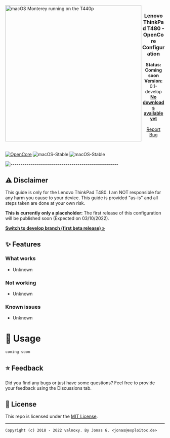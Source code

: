 <img align="left" src="https://dl.exploitox.de/t440p-oc/Hackintosh_T440p_V4.jpg" alt="macOS Monterey running on the T440p" width="430">

<h3 align="center">Lenovo ThinkPad T480 - OpenCore Configuration</h3>
<p align="center">
   <strong>Status: Coming soon</strong>
   <br />
   <strong>Version: </strong>0.1-develop
   <br />
   <a href="#"><strong>No downloads available yet</strong></a>
   <br />
   <br />
   <a href="https://github.com/valnoxy/t480-oc/issues">Report Bug</a>
  </p>
</p>

<br />

[![OpenCore](https://img.shields.io/badge/OpenCore-0.7.8-blue.svg)](https://github.com/acidanthera/OpenCorePkg)
![macOS-Stable](https://img.shields.io/badge/macOS-Monterey-red.svg)
![macOS-Stable](https://img.shields.io/badge/macOS-BigSur-red.svg)

![-----------------------------------------------------](https://dl.exploitox.de/t440p-oc/rainbow.png)

## ⚠️ Disclaimer
This guide is only for the Lenovo ThinkPad T480. I am NOT responsible for any harm you cause to your device. This guide is provided "as-is" and all steps taken are done at your own risk.

**This is currently only a placeholder:** The first release of this configuration will be published soon (Expected on 03/10/2022).

<a href="https://github.com/valnoxy/t480-oc/tree/develop"><strong>
Switch to develop branch (first beta release) »</strong></a>

## ✨ Features

### What works
- Unknown

### Not working
- Unknown

### Known issues
- Unknown

# 📖 Usage
```coming soon```

## ⭐️ Feedback
Did you find any bugs or just have some questions? Feel free to provide your feedback using the Discussions tab.

## 📜 License

This repo is licensed under the [MIT License](https://github.com/valnoxy/t480-oc/blob/main/LICENSE).

---
```Copyright (c) 2018 - 2022 valnoxy. By Jonas G. <jonas@exploitox.de>```
